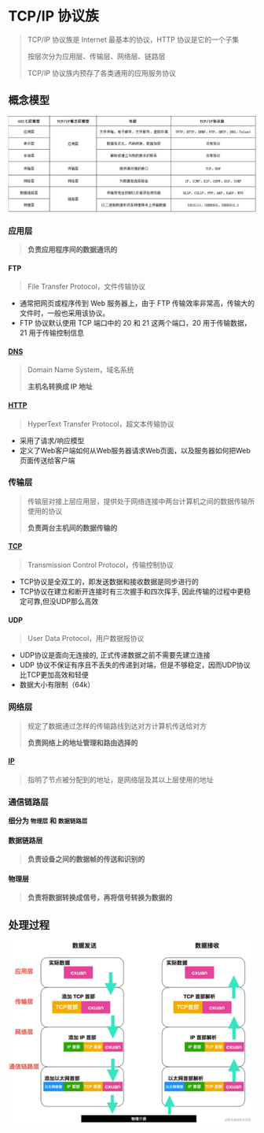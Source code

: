 # TCP/IP 协议族

> TCP/IP 协议族是 Internet 最基本的协议，HTTP 协议是它的一个子集
>
> 按层次分为应用层、传输层、网络层、链路层
>
> TCP/IP 协议族内预存了各类通用的应用服务协议

## 概念模型

![](../images/计算机网络体系结构分层.png)

### 应用层

> **负责应用程序间的数据通讯的** 

#### FTP

> File Transfer Protocol，文件传输协议

-   通常把网页或程序传到 Web 服务器上，由于 FTP 传输效率非常高，传输大的文件时，一般也采用该协议。
-   FTP 协议默认使用 TCP 端口中的 20 和 21 这两个端口，20 用于传输数据，21 用于传输控制信息

#### [DNS](DNS.md)

> Domain Name System，域名系统
>
> **主机名转换成 IP 地址**

#### [HTTP](HTTP/HTTP.md)

> HyperText Transfer Protocol，超文本传输协议

* 采用了请求/响应模型 
*  定义了Web客户端如何从Web服务器请求Web页面，以及服务器如何把Web页面传送给客户端 

### 传输层

> 传输层对接上层应用层，提供处于网络连接中两台计算机之间的数据传输所使用的协议 
>
>  **负责两台主机间的数据传输的** 

#### [TCP](TCP.md)

> Transmission Control Protocol，传输控制协议 

*  TCP协议是全双工的，即发送数据和接收数据是同步进行的 
*  TCP协议在建立和断开连接时有三次握手和四次挥手, 因此传输的过程中更稳定可靠,但没UDP那么高效

#### UDP 

>  User Data Protocol，用户数据报协议 

* UDP协议是面向无连接的, 正式传递数据之前不需要先建立连接 
*  UDP 协议不保证有序且不丢失的传递到对端，但是不够稳定，因而UDP协议比TCP更加高效和轻便 
*  数据大小有限制（64k）

### 网络层

> 规定了数据通过怎样的传输路线到达对方计算机传送给对方 
>
>  **负责网络上的地址管理和路由选择的** 

#### [IP](IP.md)

>  指明了节点被分配到的地址，是网络层及其以上层使用的地址 

### 通信链路层

**细分为 `物理层` 和 `数据链路层`** 

#### 数据链路层

>  **负责设备之间的数据帧的传送和识别的** 

#### 物理层

> **负责将数据转换成信号，再将信号转换为数据的** 



## 处理过程

![](..\images\tcpIp解析过程.png)

